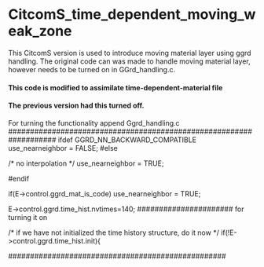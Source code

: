 # CitcomS_time_dependent_moving_weak_zone
This CitcomS version is used to introduce moving material layer using ggrd handling. The original code can was made to handle moving material layer, however needs to be turned on in GGrd_handling.c.

#### This code is modified to assimilate time-dependent-material file
#### The previous version had this turned off.

For turning the functionality append Ggrd_handling.c
###################################################################
ifdef GGRD_NN_BACKWARD_COMPATIBLE
  use_nearneighbor = FALSE;
#else

  /* no interpolation */
  use_nearneighbor = TRUE;
  
#endif

  if(E->control.ggrd_mat_is_code)
    use_nearneighbor = TRUE;
    
    
E->control.ggrd.time_hist.nvtimes=140; ###################### for turning it on

  /*
     if we have not initialized the time history structure, do it now
  */
  if(!E->control.ggrd.time_hist.init){
  
  ##################################################
